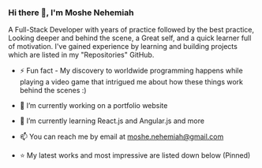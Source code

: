### Hi there 👋, I'm Moshe Nehemiah
A Full-Stack Developer with years of practice followed by the best practice, Looking deeper and behind the scene, a Great self, and a quick learner full of motivation.
I've gained experience by learning and building projects which are listed in my "Repositories" GitHub.


- ⚡  Fun fact - My discovery to worldwide programming happens while playing a video game that intrigued me about how these things work behind the scenes :)

- 🔭  I’m currently working on a portfolio website

- 🌱  I’m currently learning React.js and Angular.js and more

- 📫  You can reach me by email at moshe.nehemiah@gmail.com

- ⭐ My latest works and most impressive are listed down below (Pinned)
